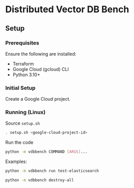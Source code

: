 # Distributed Vector DB Bench

## Setup

### Prerequisites
Ensure the following are installed:
- Terraform
- Google Cloud (gcloud) CLI
- Python 3.10+

### Initial Setup
Create a Google Cloud project.

### Running (Linux)
Source `setup.sh`
```bash
. setup.sh <google-cloud-project-id>
```

Run the code
```bash
python -m vdbbench COMMAND [ARGS]...
```

Examples:
```bash
python -m vdbbench run test-elasticsearch
```
```bash
python -m vdbbench destroy-all
```
